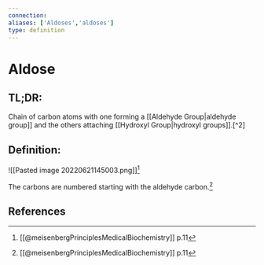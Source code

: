 ```yaml
---
connection:
aliases: ['Aldoses','aldoses']
type: definition
---
```


# Aldose

## TL;DR:
Chain of carbon atoms with one forming a [[Aldehyde Group|aldehyde group]] and the others attaching [[Hydroxyl Group|hydroxyl groups]].[^2]

## Definition:
![[Pasted image 20220621145003.png]][^1]

The carbons are numbered starting with the aldehyde carbon.[^1]

## References
[^1]: [[@meisenbergPrinciplesMedicalBiochemistry]] p.11
